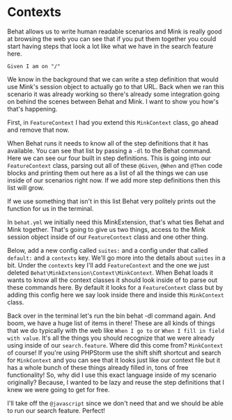 # Contexts

Behat allows us to write human readable scenarios and Mink is really good at
browsing the web you can see that if you put them together you could start having
steps that look a lot like what we have in the search feature here. 

    Given I am on "/"

We know in the background that we can write a step definition that would use Mink's 
session object to actually go to that URL. Back when we ran this scenario it was
already working so there's already some integration going on behind the scenes
between Behat and Mink. I want to show you how's that's happening.

First, in `FeatureContext` I had you extend this `MinkContext` class, go ahead and
remove that now. 

When Behat runs it needs to know all of the step definitions that it has available.
You can see that list by passing a `-dl` to the Behat command. Here we can see
our four built in step definitions. This is going into our `FeatureContext` class,
parsing out all of these `@Given`, `@When` and `@Then` code blocks and printing 
them out here as a list of all the things we can use inside of our scenarios right now.
If we add more step definitions then this list will grow. 

If we use something that isn't in this list Behat very politely prints out the function
for us in the terminal. 

In `behat.yml` we initially need this MinkExtension, that's what ties Behat and Mink together.
That's going to give us two things, access to the Mink session object inside of our `FeatureContext`
class and one other thing. 

Below, add a new config called `suites:` and a config under that called `default:` and a `contexts` key.
We'll go more into the details about `suites` in a bit. Under the `contexts` key I'll add `FeatureContext`
and the one we just deleted `Behat\MinkExtension\Context\MinkContext`. When Behat loads it wants to know
all the context classes it should look inside of to parse out these commands here. By default it looks for
a `FeatureContext` class but by adding this config here we say look inside there and inside this `MinkContext`
class. 

Back over in the terminal let's run the bin behat -dl command again. And boom, we have a huge list of items 
in there! These are all kinds of things that we do typically with the web like `When I go to` or
`When I fill in field with value`. It's all the things you should recognize that we were already using 
inside of our `search.feature`. Where did this come from? `MinkContext` of course! If you're using PHPStorm
use the shift shift shortcut and search for `MinkContext` and you can see that it looks just like our context
file but it has a whole bunch of these things already filled in, tons of free functionality! So, why did I use
this exact language inside of my scenario originally? Because, I wanted to be lazy and reuse the step definitions
that I knew we were going to get for free. 

I'll take off the `@javascript` since we don't need that and we should be able to run our search feature. Perfect!
